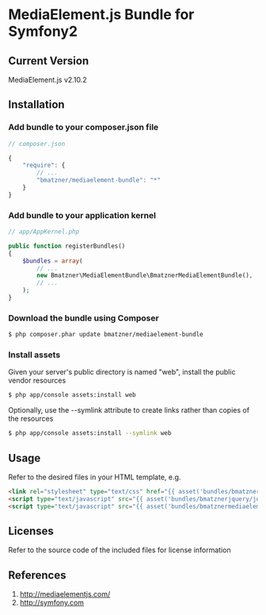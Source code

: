 # MediaElement.js Bundle for Symfony2

## Current Version

MediaElement.js v2.10.2

## Installation

### Add bundle to your composer.json file

``` js
// composer.json

{
    "require": {
		// ...
        "bmatzner/mediaelement-bundle": "*"
    }
}
```

### Add bundle to your application kernel

``` php
// app/AppKernel.php

public function registerBundles()
{
    $bundles = array(
        // ...
        new Bmatzner\MediaElementBundle\BmatznerMediaElementBundle(),
        // ...
    );
}
```

### Download the bundle using Composer

``` bash
$ php composer.phar update bmatzner/mediaelement-bundle
```

### Install assets

Given your server's public directory is named "web", install the public vendor resources

``` bash
$ php app/console assets:install web
```

Optionally, use the --symlink attribute to create links rather than copies of the resources 

``` bash
$ php app/console assets:install --symlink web
```

## Usage

Refer to the desired files in your HTML template, e.g.

``` html
<link rel="stylesheet" type="text/css" href="{{ asset('bundles/bmatznermediaelement/mediaelementplayer.min.css') }}" />
<script type="text/javascript" src="{{ asset('bundles/bmatznerjquery/jquery.min.js') }}"></script>
<script type="text/javascript" src="{{ asset('bundles/bmatznermediaelement/mediaelement-and-player.min.js') }}"></script>
```

## Licenses

Refer to the source code of the included files for license information

## References

1. http://mediaelementjs.com/
2. http://symfony.com
